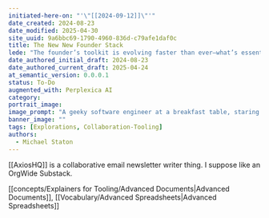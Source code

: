 ```yaml
---
initiated-here-on: "'\"[[2024-09-12]]\"'"
date_created: 2024-08-23
date_modified: 2025-04-30
site_uuid: 9a6bbc69-1790-4960-836d-c79afe1daf0c
title: The New New Founder Stack
lede: "The founder’s toolkit is evolving faster than ever—what’s essential today may be obsolete tomorrow."
date_authored_initial_draft: 2024-08-23
date_authored_current_draft: 2025-04-24
at_semantic_version: 0.0.0.1
status: To-Do
augmented_with: Perplexica AI
category: 
portrait_image: 
image_prompt: "A geeky software engineer at a breakfast table, staring at a towering stack of pancakes with melting butter, surrounded by icons of modern tools and apps. The mood is playful, overwhelmed, and tech-focused."
banner_image: ""
tags: [Explorations, Collaboration-Tooling]
authors:
  - Michael Staton
---
```


[[AxiosHQ]] is a collaborative email newsletter writer thing.  I suppose like an OrgWide Substack.

[[concepts/Explainers for Tooling/Advanced Documents|Advanced Documents]], [[Vocabulary/Advanced Spreadsheets|Advanced Spreadsheets]]
